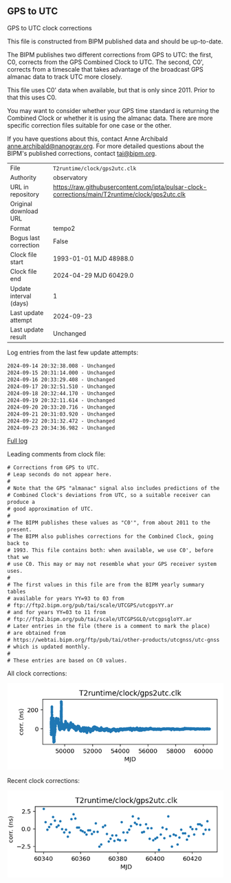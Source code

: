 
## GPS to UTC

GPS to UTC clock corrections

This file is constructed from BIPM published data and should be up-to-date.

The BIPM publishes two different corrections from GPS to UTC:
the first, C0, corrects from the GPS Combined Clock to UTC. The second,
C0', corrects from a timescale that takes advantage of the broadcast
GPS almanac data to track UTC more closely.

This file uses C0' data when available, but that is only since 2011.
Prior to that this uses C0.

You may want to consider whether your GPS time standard is returning
the Combined Clock or whether it is using the almanac data. There are
more specific correction files suitable for one case or the other.

If you have questions about this, contact Anne Archibald
<anne.archibald@nanograv.org>. For more detailed questions
about the BIPM's published corrections, contact <tai@bipm.org>.

|     |     |
|:--- |:--- |
| File | `T2runtime/clock/gps2utc.clk` |
| Authority | observatory |
| URL in repository | <https://raw.githubusercontent.com/ipta/pulsar-clock-corrections/main/T2runtime/clock/gps2utc.clk> |
| Original download URL | <None> |
| Format | tempo2 |
| Bogus last correction | False |
| Clock file start | 1993-01-01 MJD 48988.0 |
| Clock file end | 2024-04-29 MJD 60429.0 |
| Update interval (days) | 1 |
| Last update attempt | 2024-09-23 |
| Last update result | Unchanged |

Log entries from the last few update attempts:
```
2024-09-14 20:32:38.008 - Unchanged
2024-09-15 20:31:14.000 - Unchanged
2024-09-16 20:33:29.408 - Unchanged
2024-09-17 20:32:51.510 - Unchanged
2024-09-18 20:32:44.170 - Unchanged
2024-09-19 20:32:11.614 - Unchanged
2024-09-20 20:33:20.716 - Unchanged
2024-09-21 20:31:03.920 - Unchanged
2024-09-22 20:31:32.472 - Unchanged
2024-09-23 20:34:36.982 - Unchanged
```
[Full log](https://raw.githubusercontent.com/ipta/pulsar-clock-corrections/main/log/T2runtime/clock/gps2utc.clk.log)

Leading comments from clock file:

    # Corrections from GPS to UTC.
    # Leap seconds do not appear here.
    #
    # Note that the GPS "almanac" signal also includes predictions of the
    # Combined Clock's deviations from UTC, so a suitable receiver can produce a
    # good approximation of UTC.
    #
    # The BIPM publishes these values as "C0'", from about 2011 to the present.
    # The BIPM also publishes corrections for the Combined Clock, going back to
    # 1993. This file contains both: when available, we use C0', before that we
    # use C0. This may or may not resemble what your GPS receiver system uses.
    #
    # The first values in this file are from the BIPM yearly summary tables
    # available for years YY=93 to 03 from
    # ftp://ftp2.bipm.org/pub/tai/scale/UTCGPS/utcgpsYY.ar
    # and for years YY=03 to 11 from
    # ftp://ftp2.bipm.org/pub/tai/scale/UTCGPSGLO/utcgpsgloYY.ar
    # Later entries in the file (there is a comment to mark the place)
    # are obtained from
    # https://webtai.bipm.org/ftp/pub/tai/other-products/utcgnss/utc-gnss
    # which is updated monthly.
    #
    # These entries are based on C0 values.



All clock corrections:

![plot of all clock corrections](gps2utc.clk.png "All corrections")

Recent clock corrections:

![plot of recent clock corrections](gps2utc.clk.short.png "Recent corrections")

